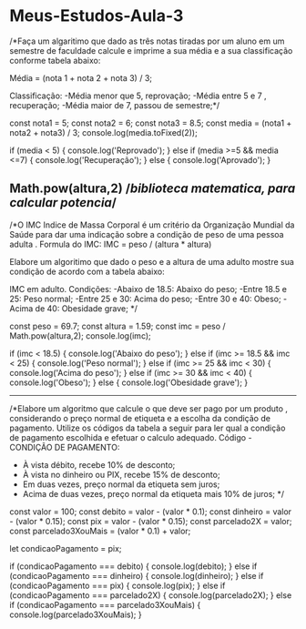# Meus-Estudos-Aula-3

/*Faça um algaritimo que dado as três notas tiradas por um aluno em um semestre de faculdade calcule e imprime a sua média e a sua classificação conforme tabela abaixo:

Média = (nota 1 + nota 2 + nota 3) / 3;

Classificação:
  -Média menor que 5, reprovação;
  -Média entre 5 e 7 , recuperação;
  -Média maior de 7, passou de semestre;*/
  
const nota1 = 5;
const nota2 = 6;
const nota3 = 8.5;
const media = (nota1 + nota2 + nota3) / 3;
console.log(media.toFixed(2));

if (media < 5) {
    console.log('Reprovado');
} else if (media >=5 && media <=7) {
    console.log('Recuperação');
} else {
    console.log('Aprovado');
}

Math.pow(altura,2) /*biblioteca matematica, para calcular potencia*/
------------------------------------------------------------------------------

/*O IMC Indice de Massa Corporal é um critério da Organização Mundial da Saúde para dar uma indicação sobre a condição de peso de uma pessoa adulta .
Formula do IMC:
IMC = peso / (altura * altura)

Elabore um algoritimo que dado o peso e a altura de uma adulto mostre sua condição de acordo com a tabela abaixo:

IMC em adulto. Condições:
  -Abaixo de 18.5: Abaixo do peso;
  -Entre 18.5 e 25: Peso normal;
  -Entre 25 e 30: Acima do peso;
  -Entre 30 e 40: Obeso;
  -Acima de 40: Obesidade grave;
*/

const peso = 69.7;
const altura = 1.59;
const imc = peso / Math.pow(altura,2);
console.log(imc);

if (imc < 18.5) {
    console.log('Abaixo do peso');
} else if (imc >= 18.5 && imc < 25) {
   console.log('Peso normal');
} else if (imc >= 25 && imc < 30) {
    console.log('Acima do peso');
} else if (imc >= 30 && imc < 40) {
    console.log('Obeso');
} else {
   console.log('Obesidade grave');
}

---------------------------------------------------------------------

/*Elabore um algoritmo que calcule o que deve ser pago por um produto , considerando o preço normal de etiqueta e a escolha da condição de pagamento.
Utilize os códigos da tabela a seguir para ler qual a condição de pagamento escolhida e efetuar o calculo adequado.
Código - CONDIÇÃO DE PAGAMENTO:
  - À vista débito, recebe 10% de desconto;
  - À vista no dinheiro ou PIX, recebe 15% de desconto;
  - Em duas vezes, preço normal da etiqueta sem juros;
  - Acima de duas vezes, preço normal da etiqueta mais 10% de juros;
*/

const valor = 100;
const debito = valor - (valor * 0.1);
const dinheiro = valor - (valor * 0.15);
const pix = valor - (valor * 0.15);
const parcelado2X = valor;
const parcelado3XouMais = (valor * 0.1) + valor;

let condicaoPagamento = pix;

if (condicaoPagamento === debito) {
    console.log(debito);
 } else if (condicaoPagamento === dinheiro) {
    console.log(dinheiro);
 } else if (condicaoPagamento === pix) {
    console.log(pix);
 } else if (condicaoPagamento === parcelado2X) {
    console.log(parcelado2X);
 } else if (condicaoPagamento === parcelado3XouMais) {
    console.log(parcelado3XouMais);
 }
